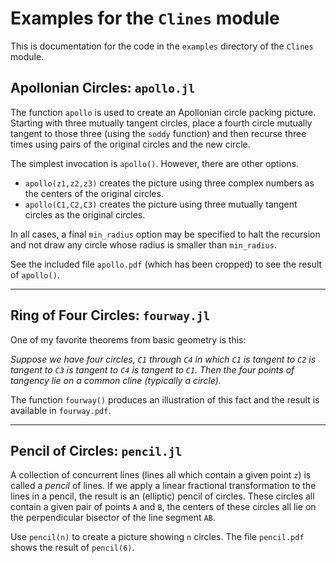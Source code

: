 # Examples for the `Clines` module

This is documentation for the code in the `examples` directory of the `Clines` module.

## Apollonian Circles: `apollo.jl`


The function `apollo` is used to create an Apollonian circle packing picture. Starting with three mutually tangent circles, place a fourth circle mutually tangent to those three (using the `soddy` function) and then recurse three times using pairs of the original circles and the new circle.

The simplest invocation is `apollo()`. However, there are other options.

+ `apollo(z1,z2,z3)` creates the picture using three complex numbers as the centers of the original circles.
+ `apollo(C1,C2,C3)` creates the picture using three mutually tangent circles as the original circles.

In all cases, a final `min_radius` option may be specified to halt the recursion and not draw any circle whose radius is smaller than `min_radius`. 

See the included file `apollo.pdf` (which has been cropped) to see the result of `apollo()`. 

<hr>

## Ring of Four Circles: `fourway.jl`

One of my favorite theorems from basic geometry is this: 

*Suppose we have four circles, `C1` through `C4` in which `C1` is tangent to `C2` is tangent to `C3` is tangent to `C4` is tangent to `C1`. Then the four points of tangency lie on a common cline (typically a circle).*

The function `fourway()` produces an illustration of this fact and the result is available in `fourway.pdf`.

<hr>

## Pencil of Circles: `pencil.jl`

A collection of concurrent lines (lines all which contain a given point `z`) is called a *pencil* of lines. If we apply a linear fractional transformation to the lines in a pencil, the result is an (elliptic) pencil of circles. These circles all contain a given pair of points `A` and `B`, the centers of these circles all lie on the perpendicular bisector of the line segment `AB`.

Use `pencil(n)` to create a picture showing `n` circles. The file `pencil.pdf` shows the result of `pencil(6)`. 